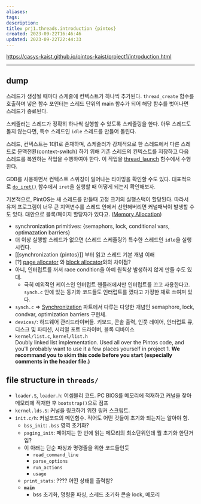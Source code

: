 ```yaml
---
aliases: 
tags: 
description:
title: prj1.threads.introduction {pintos}
created: 2023-09-22T16:46:46
updated: 2023-09-22T22:44:33
---
```

<https://casys-kaist.github.io/pintos-kaist/project1/introduction.html>
___

## dump

스레드가 생성될 때마다 스케줄에 컨텍스트가 하나씩 추가된다. `thread_create` 함수를 호출하며 넣은 함수 포인터는 스레드 단위의 main 함수가 되어 해당 함수를 벗어나면 스레드가 종료된다.

스케줄러는 스레드가 정확히 하나씩 실행할 수 있도록 스케줄링을 한다. 아무 스레드도 돌지 않는다면, 특수 스레드인 `idle` 스레드를 만들어 돌린다.

스레드, 컨텍스트는 1대1로 존재하며, 스케줄러가 강제적으로 한 스레드에서 다른 스레드로 문맥전환(context-switch) 하기 위해 기존 스레드의 컨텍스트를 저장하고 다음 스레드를 복원하는 작업을 수행하여야 한다. 이 작업을 [thread_launch](../threads/thread.c#thread_launch) 함수에서 수행한다.

GDB를 사용하면서 컨텍스트 스위칭이 일어나는 타이밍을 확인할 수도 있다. 대표적으로 [`do_iret()`](../threads/thread.c#do_iret) 함수에서 `iret`을 실행할 때 어떻게 되는지 확인해보자.

기본적으로, PintOS는 새 스레드를 만들때 고정 크기의 실행스택이 할당된다. 따라서 유저 프로그램이 너무 큰 지역변수를 스레드 안에서 선언해버리면 커널패닉이 발생할 수도 있다. 대안으로 블록/페이지 할당자가 있다고. ([Memory Allocation](https://casys-kaist.github.io/pintos-kaist/appendix/memory_allocation.html))

- synchronization primitives: {semaphors, lock, conditional vars, optimazation barriers}
- 더 이상 실행할 스레드가 없으면 (스레드 스케줄링?) 특수한 스레드인 `idle`을 실행시킨다.
- [[synchronization {pintos}]] 부터 읽고 스레드 기본 개념 이해
- [?] [page allocator](https://casys-kaist.github.io/pintos-kaist/appendix/memory_allocation.html#Page%20Allocator) 와 [block allocator](https://casys-kaist.github.io/pintos-kaist/appendix/memory_allocation.html#Block%20Allocator)와의 차이점?
- 아니, 인터럽트를 꺼서 race condition을 아예 원칙상 발생하지 않게 만들 수도 있대.
	- 극히 예외적인 케이스인 인터럽트 핸들러에서만 인터럽트를 끄고 사용한다고. `synch.c` 안에 있는 동기화 코드들도 인터럽트를 껐다고 가정한 채로 쓰여져 있다.
- `synch.c` => [Synchronization](https://casys-kaist.github.io/pintos-kaist/appendix/synchronization.html) 파트에서 다루는 다양한 개념인 semaphore, lock, condvar, optimization barriers 구현체. 
- `devices/`: 하드웨어 관리드라이버들. 키보드, 콘솔 출력, 인풋 레이어, 인터럽트 큐, 디스크 및 파티션, 시리얼 포트 드라이버, 블록 디바이스
- `kernel/list.c`, `kernel/list.h`  
    Doubly linked list implementation. Used all over the Pintos code, and you'll probably want to use it a few places yourself in project 1. **We recommand you to skim this code before you start (especially comments in the header file.)**

## file structure in `threads/`

- `loader.S`, `loader.h`: 어셈블리 코드. PC BIOS를 메모리에 적재하고 커널을 찾아 메모리에 적재한 후 `bootstrap()`으로 점프
- `kernel.lds.S`: 커널을 링크하기 위한 링커 스크립트. 
- `init.c/h`: 커널코드의 메인함수. 적어도 어떤 것들이 초기화 되는지는 알아야 함.
	- `bss_init`: `.bss` 영역 초기화?
	- `paging_init`: 페이지는 한 번에 읽는 메모리의 최소단위인데 뭘 초기화 한단거임?
	- 이 아래는 단순 파싱과 명령줄을 위한 코드들인듯
		- `read_command_line`
		- `parse_options`
		- `run_actions`
		- `usage`
	- `print_stats`: ???? 어떤 상태를 출력함?
	- **`main`**
		- bss 초기화, 명령줄 파싱, 스레드 초기화 콘솔 lock, 메모리

